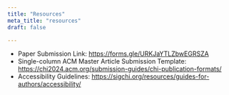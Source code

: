 ```yaml
---
title: "Resources"
meta_title: "resources"
draft: false

---
```

- Paper Submission Link: https://forms.gle/URKJaYTLZbwEGRSZA
- Single-column ACM Master Article Submission Template: https://chi2024.acm.org/submission-guides/chi-publication-formats/ 
- Accessibility Guidelines: https://sigchi.org/resources/guides-for-authors/accessibility/

[//]: # (### Articles)

[//]: # (Coming soon)

[//]: # ()
[//]: # (### Datasets)

[//]: # (Coming soon)

